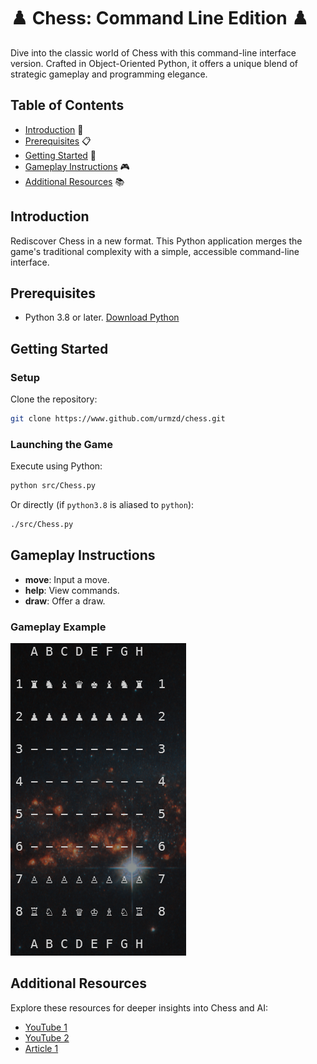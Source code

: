 # ♟️ Chess: Command Line Edition ♟️

Dive into the classic world of Chess with this command-line interface version. Crafted in Object-Oriented Python, it offers a unique blend of strategic gameplay and programming elegance.

## Table of Contents

- [Introduction](#introduction) 🌟
- [Prerequisites](#prerequisites) 📋
- [Getting Started](#getting-started) 🚀
- [Gameplay Instructions](#gameplay-instructions) 🎮
- [Additional Resources](#additional-resources) 📚

## Introduction

Rediscover Chess in a new format. This Python application merges the game's traditional complexity with a simple, accessible command-line interface.

## Prerequisites

- Python 3.8 or later. [Download Python](https://www.python.org/downloads/)

## Getting Started

### Setup

Clone the repository:

```bash
git clone https://www.github.com/urmzd/chess.git
```

### Launching the Game

Execute using Python:

```bash
python src/Chess.py
```

Or directly (if `python3.8` is aliased to `python`):

```bash
./src/Chess.py
```

## Gameplay Instructions

- **move**: Input a move.
- **help**: View commands.
- **draw**: Offer a draw.

### Gameplay Example

![Chess Example](./resources/example.png)

## Additional Resources

Explore these resources for deeper insights into Chess and AI:
- [YouTube 1](https://youtu.be/zp3VMe0Jpf8)
- [YouTube 2](https://www.youtube.com/watch?v=l-hh51ncgDI)
- [Article 1](https://www.freecodecamp.org/news/simple-chess-ai-step-by-step-1d55a9266977/)


